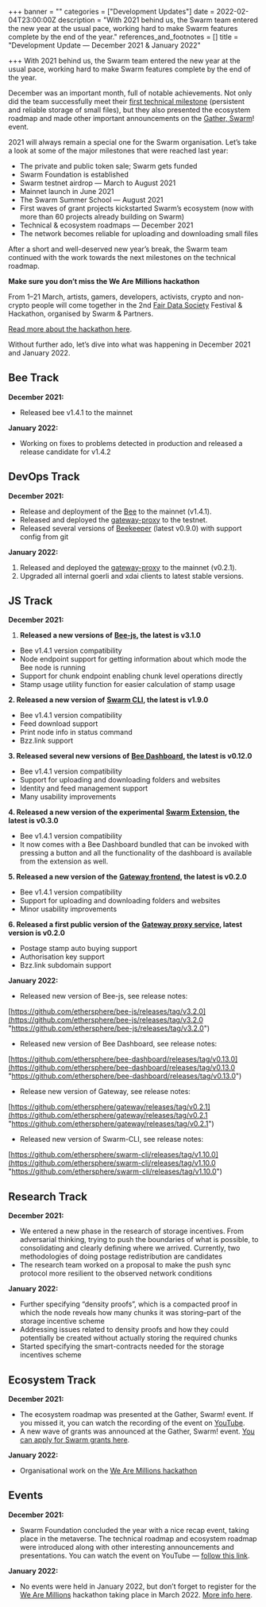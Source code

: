 +++
banner = ""
categories = ["Development Updates"]
date = 2022-02-04T23:00:00Z
description = "With 2021 behind us, the Swarm team entered the new year at the usual pace, working hard to make Swarm features complete by the end of the year."
references_and_footnotes = []
title = "Development Update — December 2021 & January 2022"

+++
With 2021 behind us, the Swarm team entered the new year at the usual pace, working hard to make Swarm features complete by the end of the year.

December was an important month, full of notable achievements. Not only did the team successfully meet their [first technical milestone](https://medium.com/ethereum-swarm/announcing-the-swarm-foundation-technical-milestones-e66bba8dc6b) (persistent and reliable storage of small files), but they also presented the ecosystem roadmap and made other important announcements on the [Gather, Swarm](https://www.youtube.com/watch?v=oNJMybgus40)! event.

2021 will always remain a special one for the Swarm organisation. Let’s take a look at some of the major milestones that were reached last year:

* The private and public token sale; Swarm gets funded
* Swarm Foundation is established
* Swarm testnet airdrop — March to August 2021
* Mainnet launch in June 2021
* The Swarm Summer School — August 2021
* First waves of grant projects kickstarted Swarm’s ecosystem (now with more than 60 projects already building on Swarm)
* Technical & ecosystem roadmaps — December 2021
* The network becomes reliable for uploading and downloading small files

After a short and well-deserved new year’s break, the Swarm team continued with the work towards the next milestones on the technical roadmap.

**Make sure you don’t miss the We Are Millions hackathon**

From 1–21 March, artists, gamers, developers, activists, crypto and non-crypto people will come together in the 2nd [Fair Data Society](https://fairdatasociety.org/) Festival & Hackathon, organised by Swarm & Partners.

[Read more about the hackathon here](https://medium.com/ethereum-swarm/we-are-millions-building-a-better-web-48687b03f8dd).

Without further ado, let’s dive into what was happening in December 2021 and January 2022.

## **Bee Track**

**December 2021:**

* Released bee v1.4.1 to the mainnet

**January 2022:**

* Working on fixes to problems detected in production and released a release candidate for v1.4.2

## **DevOps Track**

**December 2021:**

* Release and deployment of the [Bee](https://github.com/ethersphere/bee) to the mainnet (v1.4.1).
* Released and deployed the [gateway-proxy](https://github.com/ethersphere/gateway-proxy) to the testnet.
* Released several versions of [Beekeeper](https://github.com/ethersphere/beekeeper) (latest v0.9.0) with support config from git

**January 2022:**

1. Released and deployed the [gateway-proxy](https://github.com/ethersphere/gateway-proxy) to the mainnet (v0.2.1).
2. Upgraded all internal goerli and xdai clients to latest stable versions.

## **JS Track**

**December 2021:**

1. **Released a new versions of** [**Bee-js**](https://github.com/ethersphere/bee-js)**, the latest is v3.1.0**

* Bee v1.4.1 version compatibility
* Node endpoint support for getting information about which mode the Bee node is running
* Support for chunk endpoint enabling chunk level operations directly
* Stamp usage utility function for easier calculation of stamp usage

**2. Released a new version of** [**Swarm CLI**](https://github.com/ethersphere/swarm-cli)**, the latest is v1.9.0**

* Bee v1.4.1 version compatibility
* Feed download support
* Print node info in status command
* Bzz.link support

**3. Released several new versions of** [**Bee Dashboard**](https://github.com/ethersphere/bee-dashboard)**, the latest is v0.12.0**

* Bee v1.4.1 version compatibility
* Support for uploading and downloading folders and websites
* Identity and feed management support
* Many usability improvements

**4. Released a new version of the experimental** [**Swarm Extension**](https://github.com/ethersphere/swarm-extension)**, the latest is v0.3.0**

* Bee v1.4.1 version compatibility
* It now comes with a Bee Dashboard bundled that can be invoked with pressing a button and all the functionality of the dashboard is available from the extension as well.

**5. Released a new version of the** [**Gateway frontend**](https://github.com/ethersphere/gateway)**, the latest is v0.2.0**

* Bee v1.4.1 version compatibility
* Support for uploading and downloading folders and websites
* Minor usability improvements

**6. Released a first public version of the** [**Gateway proxy service**](https://github.com/ethersphere/gateway-proxy)**, latest version is v0.2.0**

* Postage stamp auto buying support
* Authorisation key support
* Bzz.link subdomain support

**January 2022:**

* Released new version of Bee-js, see release notes:

[https://github.com/ethersphere/bee-js/releases/tag/v3.2.0](https://github.com/ethersphere/bee-js/releases/tag/v3.2.0 "https://github.com/ethersphere/bee-js/releases/tag/v3.2.0")

* Released new version of Bee Dashboard, see release notes:

[https://github.com/ethersphere/bee-dashboard/releases/tag/v0.13.0](https://github.com/ethersphere/bee-dashboard/releases/tag/v0.13.0 "https://github.com/ethersphere/bee-dashboard/releases/tag/v0.13.0")

* Release new version of Gateway, see release notes:

[https://github.com/ethersphere/gateway/releases/tag/v0.2.1](https://github.com/ethersphere/gateway/releases/tag/v0.2.1 "https://github.com/ethersphere/gateway/releases/tag/v0.2.1")

* Released new version of Swarm-CLI, see release notes:

[https://github.com/ethersphere/swarm-cli/releases/tag/v1.10.0](https://github.com/ethersphere/swarm-cli/releases/tag/v1.10.0 "https://github.com/ethersphere/swarm-cli/releases/tag/v1.10.0")

## **Research Track**

**December 2021:**

* We entered a new phase in the research of storage incentives. From adversarial thinking, trying to push the boundaries of what is possible, to consolidating and clearly defining where we arrived. Currently, two methodologies of doing postage redistribution are candidates
* The research team worked on a proposal to make the push sync protocol more resilient to the observed network conditions

**January 2022:**

* Further specifying “density proofs”, which is a compacted proof in which the node reveals how many chunks it was storing–part of the storage incentive scheme
* Addressing issues related to density proofs and how they could potentially be created without actually storing the required chunks
* Started specifying the smart-contracts needed for the storage incentives scheme

## **Ecosystem Track**

**December 2021:**

* The ecosystem roadmap was presented at the Gather, Swarm! event. If you missed it, you can watch the recording of the event on [YouTube](https://www.youtube.com/watch?v=oNJMybgus40).
* A new wave of grants was announced at the Gather, Swarm! event. [You can apply for Swarm grants here](https://my.ethswarm.org/grants).

**January 2022:**

* Organisational work on the [We Are Millions hackathon](https://medium.com/ethereum-swarm/we-are-millions-building-a-better-web-48687b03f8dd)

## **Events**

**December 2021:**

* Swarm Foundation concluded the year with a nice recap event, taking place in the metaverse. The technical roadmap and ecosystem roadmap were introduced along with other interesting announcements and presentations. You can watch the event on YouTube — [follow this link](https://www.youtube.com/watch?v=oNJMybgus40).

**January 2022:**

* No events were held in January 2022, but don’t forget to register for the [We Are Millions](https://www.wearemillions.online/) hackathon taking place in March 2022. [More info here](https://medium.com/ethereum-swarm/we-are-millions-building-a-better-web-48687b03f8dd).